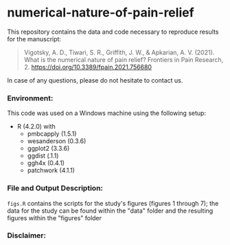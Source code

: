 # numerical-nature-of-pain-relief

This repository contains the data and code necessary to reproduce results for the manuscript:

> Vigotsky, A. D., Tiwari, S. R., Griffith, J. W., & Apkarian, A. V. (2021). What is the numerical nature of pain relief? Frontiers in Pain Research, 2. https://doi.org/10.3389/fpain.2021.756680 

In case of any questions, please do not hesitate to contact us.

### Environment:
This code was used on a Windows machine using the following setup:
- R (4.2.0) with
  - pmbcapply (1.5.1)
  - wesanderson (0.3.6)
  - ggplot2 (3.3.6)
  - ggdist (.1.1)
  - ggh4x (0.4.1)
  - patchwork (4.1.1)

### File and Output Description:
`figs.R` contains the scripts for the study's figures (figures 1 through 7); the data for the study can be found within the "data" folder and the resulting figures within the "figures" folder

### Disclaimer:
